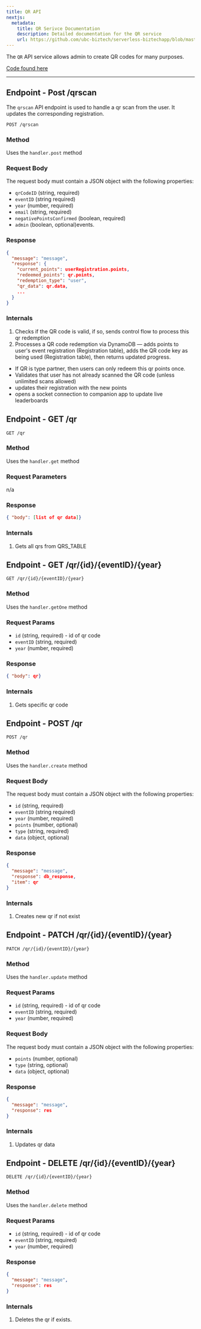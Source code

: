 ```yaml
---
title: QR API
nextjs:
  metadata:
    title: QR Serivce Documentation
    description: Detailed documentation for the QR service
    url: https://github.com/ubc-biztech/serverless-biztechapp/blob/master/services/qr/handler.js
---
```


The `QR` API service allows admin to create QR codes for many purposes.

[Code found here](https://github.com/ubc-biztech/serverless-biztechapp/blob/master/services/qr/handler.js)

---

## Endpoint - Post /qrscan

The `qrscan` API endpoint is used to handle a qr scan from the user. It updates the corresponding registration.

```
POST /qrscan
```

### Method

Uses the `handler.post` method

### Request Body

The request body must contain a JSON object with the following properties:

- `qrCodeID` (string, required)
- `eventID` (string required)
- `year` (number, required)
- `email` (string, required)
- `negativePointsConfirmed` (boolean, required)
- `admin` (boolean, optional)events.

### Response

```json
{
  "message": "message",
  "response": {
    "current_points": userRegistration.points,
    "redeemed_points": qr.points,
    "redemption_type": "user",
    "qr_data": qr.data,
    ...
  }
}
```

### Internals

1. Checks if the QR code is valid, if so, sends control flow to process this qr redemption
2. Processes a QR code redemption via DynamoDB — adds points to user's event registration (Registration table), adds the QR code key as being used (Registration table), then returns updated progress.

- If QR is type partner, then users can only redeem this qr points once.
- Validates that user has not already scanned the QR code (unless unlimited scans allowed)
- updates their registration with the new points
- opens a socket connection to companion app to update live leaderboards

## Endpoint - GET /qr

```
GET /qr
```

### Method

Uses the `handler.get` method

### Request Parameters

n/a

### Response

```json
{ "body": [list of qr data]}
```

### Internals

1. Gets all qrs from QRS_TABLE

## Endpoint - GET /qr/{id}/{eventID}/{year}

```
GET /qr/{id}/{eventID}/{year}
```

### Method

Uses the `handler.getOne` method

### Request Params

- `id` (string, required) - id of qr code
- `eventID` (string, required)
- `year` (number, required)

### Response

```json
{ "body": qr}
```

### Internals

1. Gets specific qr code

## Endpoint - POST /qr

```
POST /qr
```

### Method

Uses the `handler.create` method

### Request Body

The request body must contain a JSON object with the following properties:

- `id` (string, required)
- `eventID` (string required)
- `year` (number, required)
- `points` (number, optional)
- `type` (string, required)
- `data` (object, optional)

### Response

```json
{
  "message": "message",
  "response": db_response,
  "item": qr
}
```

### Internals

1. Creates new qr if not exist

## Endpoint - PATCH /qr/{id}/{eventID}/{year}

```
PATCH /qr/{id}/{eventID}/{year}
```

### Method

Uses the `handler.update` method

### Request Params

- `id` (string, required) - id of qr code
- `eventID` (string, required)
- `year` (number, required)

### Request Body

The request body must contain a JSON object with the following properties:

- `points` (number, optional)
- `type` (string, optional)
- `data` (object, optional)

### Response

```json
{
  "message": "message",
  "response": res
}
```

### Internals

1. Updates qr data

## Endpoint - DELETE /qr/{id}/{eventID}/{year}

```
DELETE /qr/{id}/{eventID}/{year}
```

### Method

Uses the `handler.delete` method

### Request Params

- `id` (string, required) - id of qr code
- `eventID` (string, required)
- `year` (number, required)

### Response

```json
{
  "message": "message",
  "response": res
}
```

### Internals

1. Deletes the qr if exists.
